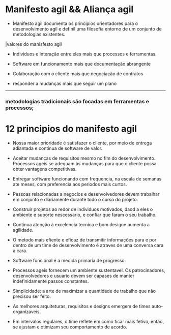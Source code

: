 
# Manifesto agil && Aliança agil
- Manifesto agil documenta os principios orientadores para o desenvolvimento agil e definil uma filosofia entorno de um conjunto de metodologias existentes.

|valores do manisfesto agil

- Individuos e interação entre eles mais que processos e ferramentas.

- Software em funcionamento mais que documentação abrangente

- Colaboração com o cliente mais que negociação de contratos

- responder a mudanças mais que seguir um plano


_________________________________________
### metodologias tradicionais são focadas em ferramentas e processos;


# 12 principios do manifesto agil

- Nossa maior prioridade é satisfazer o cliente, por meio de entrega adiantada e continua de software de valor.

- Aceitar mudanças de requisitos mesmo no fim do desenvolvimento. Processos ageis se adequam às mudanças para que o cliente possa obter vantagens competitivas.

- Entregar software funcionando com frequencia, na escala de semanas ate meses, com preferencia aos periodos mais curtos.

- Pessoas relacionadas a negocios e desenvolvedores devem trabalhar em conjunto e diariamente durante todo o curso do projeto.

- Construir projetos ao redor de individuos motivados, daod a eles o ambiente e suporte nescessario, e confiar que faram o seu trabalho.

- Continua atenção à excelencia tecnica e bom designe aumenta a agilidade.

- O metodo mais efiente e eficaz de transmitir informações para e por dentro de um time de desenvolvimento é atraves de uma conversa cara a cara.

- Software funcional é a medida primaria de progresso.

- Processos ageis fornecem um ambiente sustentavel. Os patrocinadores, desenvolvedores e usuario devem ser capases de manter indefinidamente passos constantes.

- Simplicidade: a arte de maximizar a quantidade de trabalho que não precisou ser feito.

- As melhores arquiteturas, requisitos e designs emergem de times auto-organizaveis.

- Em intervalos regulares, o time reflete em como ficar mais fetivo, então, se ajustam e otimizam seu comportamento de acordo.

